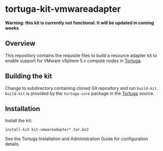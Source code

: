 # tortuga-kit-vmwareadapter

**Warning: this kit is currently not functional. It will be updated in coming weeks**

## Overview

This repository contains the requisite files to build a resource adapter kit
to enable support for VMware vSphere 5.x compute nodes in [Tortuga][].

## Building the kit

Change to subdirectory containing cloned Git repository and run `build-kit`.
`build-kit` is provided by the `tortuga-core` package in the [Tortuga][] source.

## Installation

Install the kit:

```shell
install-kit kit-vmwareadapter*.tar.bz2
```

See the Tortuga Installation and Administration Guide for configuration
details.

[Tortuga]: https://github.com/UnivaCorporation/tortuga "Tortuga"
